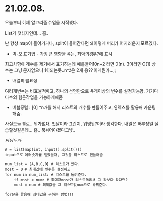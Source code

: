 # 21.02.08.

오늘부터 이제 알고리즘 수업을 시작했다.

List가 첫타자인데... 흠..

난 항상  map이 들어가거나, split이 들어간다면 왜이렇게 머리가 어지러운지 모르겠다.



* 빅-오 표기법 - 가장 큰 영향을 주는, 최악의경우?에 표시

최고차항에 계수를 제거해서 표기하는데 예를들어10n+2 라면 O(n). 3이라면 O(1) 상수는 그냥 문자없으니 1이되는듯..n^2은 2개 응?? 이게뭔가...;;



* 배열의 필요성

여러개변수는 비효율적이고, 하나의 선언만으로 두개이상의 변수를 설정가능함. 거기다 다수의 힘든작업을 가능하게해줌



* 버블정렬 : [0] *n개를 해서 리스트의 개수를 만들어주고, 인덱스를 활용해 카운팅해줌.



사실오늘 별로.. 뭐가없다. 첫날이라 그런지, 워밍업?이라 생각한다. 내일은 하루죙일 실습할것같은데... 흠.. 푹쉬어야겠다그냥..



*외워두자*

```
A = list(map(int, input().split()))
input으로 여러숫자를 받았을때, 그것을 리스트로 만들어줌
```

```
num_list = [A,B,C,D] # 리스트가 있다.
most = 0 # 최대값에 변수를 설정하고
for num in num_list: # 리스트를 돌려준다.
    if most < num: # 최대값most가 리스트돌려서 그 값보다 작다면?
    most = num # 최대값을 그 리스트값num으로 바꿔준다.
   
for문을 활용해 최대값을 구하는 방법!!!
```

